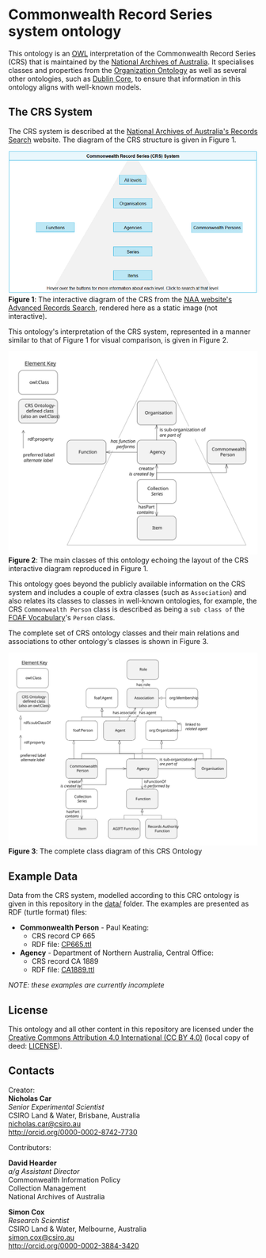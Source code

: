 # Commonwealth Record Series system ontology

This ontology is an [OWL](https://www.w3.org/OWL/) interpretation of the Commonwealth Record Series (CRS) that is maintained by the [National Archives of Australia](http://naa.gov.au). It specialises classes and properties from the [Organization Ontology](https://www.w3.org/TR/vocab-org/) as well as several other ontologies, such as [Dublin Core](http://www.dublincore.org/documents/dcmi-terms/), to ensure that information in this ontology aligns with well-known models.

## The CRS System
The CRS system is described at the [National Archives of Australia's Records Search](https://recordsearch.naa.gov.au/SearchNRetrieve/Interface/SearchScreens/AdvSearchMain.aspx) website. The diagram of the CRS structure is given in Figure 1.

![](crs-naa.png)
**Figure 1**: The interactive diagram of the CRS from the [NAA website's Advanced Records Search](https://recordsearch.naa.gov.au/SearchNRetrieve/Interface/SearchScreens/AdvSearchMain.aspx), rendered here as a static image (not interactive).

This ontology's interpretation of the CRS system, represented in a manner similar to that of Figure 1 for visual comparison, is given in Figure 2.

![](crs-pyramid.svg)
**Figure 2**: The main classes of this ontology echoing the layout of the CRS interactive diagram reproduced in Figure 1.

This ontology goes beyond the publicly available information on the CRS system and includes a couple of extra classes (such as `Association`) and also relates its classes to classes in well-known ontologies, for example, the CRS `Commonwealth Person` class is described as being a `sub class of` the [FOAF Vocabulary](http://xmlns.com/foaf/spec/)'s `Person` class.

The complete set of CRS ontology classes and their main relations and associations to other ontology's classes is shown in Figure 3.

![](crs.svg)
**Figure 3**: The complete class diagram of this CRS Ontology


## Example Data
Data from the CRS system, modelled according to this CRC ontology is given in this repository in the [data/](data/) folder. The examples are presented as RDF (turtle format) files:

* **Commonwealth Person** - Paul Keating:
  * CRS record CP 665
  * RDF file: [CP665.ttl](CP665.ttl)
* **Agency** - Department of Northern Australia, Central Office:
  * CRS record CA 1889
  * RDF file: [CA1889.ttl](CA1889.ttl)

*NOTE: these examples are currently incomplete*

## License
This ontology and all other content in this repository are licensed under the [Creative Commons Attribution 4.0 International (CC BY 4.0)](https://creativecommons.org/licenses/by/4.0/) (local copy of deed: [LICENSE](LICENSE)).


## Contacts
Creator:  
**Nicholas Car**  
*Senior Experimental Scientist*  
CSIRO Land & Water, Brisbane, Australia    
<nicholas.car@csiro.au>  
<http://orcid.org/0000-0002-8742-7730>  

Contributors:

**David Hearder**  
*a/g Assistant Director*  
Commonwealth Information Policy  
Collection Management  
National Archives of Australia  

**Simon Cox**  
*Research Scientist*  
CSIRO Land & Water, Melbourne, Australia    
<simon.cox@csiro.au>  
<http://orcid.org/0000-0002-3884-3420>  
